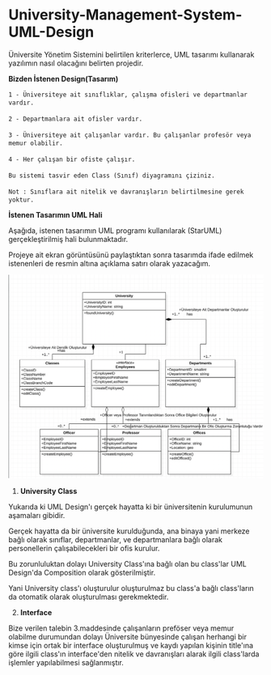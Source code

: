 # University-Management-System-UML-Design
Üniversite Yönetim Sistemini belirtilen kriterlerce, UML tasarımı kullanarak yazılımın nasıl olacağını belirten projedir.

**Bizden İstenen Design(Tasarım)**

```
1 - Üniversiteye ait sınıflıklar, çalışma ofisleri ve departmanlar vardır.

2 - Departmanlara ait ofisler vardır.

3 - Üniversiteye ait çalışanlar vardır. Bu çalışanlar profesör veya memur olabilir.

4 - Her çalışan bir ofiste çalışır.

Bu sistemi tasvir eden Class (Sınıf) diyagramını çiziniz.

Not : Sınıflara ait nitelik ve davranışların belirtilmesine gerek yoktur.
```

**İstenen Tasarımın UML Hali**

Aşağıda, istenen tasarımın UML programı kullanılarak (StarUML) gerçekleştirilmiş hali bulunmaktadır.

Projeye ait ekran görüntüsünü paylaştıktan sonra tasarımda ifade edilmek istenenleri de resmin altına açıklama satırı olarak yazacağım.

![github](uml-design.png)

1. **University Class**

Yukarıda ki UML Design'ı gerçek hayatta ki bir üniversitenin kurulumunun aşamaları gibidir.

Gerçek hayatta da bir üniversite kurulduğunda, ana binaya yani merkeze bağlı olarak
sınıflar, departmanlar, ve departmanlara bağlı olarak personellerin çalışabilecekleri bir ofis kurulur.

Bu zorunluluktan dolayı University Class'ına bağlı olan bu class'lar UML Design'da Composition olarak gösterilmiştir.

Yani University class'ı oluşturulur oluşturulmaz bu class'a bağlı class'ların da otomatik olarak oluşturulması gerekmektedir.

2. **Interface**

Bize verilen talebin 3.maddesinde çalışanların preföser veya memur olabilme durumundan dolayı
Üniversite bünyesinde çalışan herhangi bir kimse için ortak bir interface oluşturulmuş ve
kaydı yapılan kişinin title'ına göre ilgili class'ın interface'den nitelik ve davranışları alarak
ilgili class'larda işlemler yapılabilmesi sağlanmıştır.